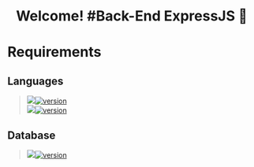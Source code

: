 <h1 align='center'>Welcome! #Back-End ExpressJS 🚀</h1>

# Requirements
## Languages
> [<img src="https://img.shields.io/badge/Node%20js-339933?style=for-the-badge&logo=nodedotjs&logoColor=white" />![version](https://img.shields.io/badge/version-21.7.1-blue)](https://nodejs.org/en/download/prebuilt-installer) </br>
> [<img src="https://img.shields.io/badge/Express%20js-000000?style=for-the-badge&logo=express&logoColor=white" />![version](https://img.shields.io/badge/version-4.19.2-blue)](https://expressjs.com/en/starter/installing.html) </br>

## Database
> [<img src="https://img.shields.io/badge/MongoDB-4EA94B?style=for-the-badge&logo=mongodb&logoColor=white" />![version](https://img.shields.io/badge/version-4.4.24-blue)](https://www.mongodb.com/try/download/community) </br>